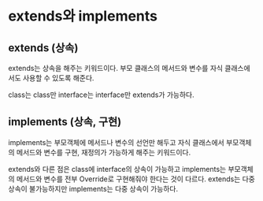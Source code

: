 # extends와 implements

## extends (상속)

extends는 상속을 해주는 키워드이다.
부모 클래스의 메서드와 변수를 자식 클래스에서도 사용할 수 있도록 해준다.

class는 class만 interface는 interface만 extends가 가능하다.

## implements (상속, 구현)

implements는 부모객체에 메서드나 변수의 선언만 해두고
자식 클래스에서 부모객체의 메서드와 변수를 구현, 재정의가 가능하게 해주는 키워드이다.

extends와 다른 점은 class에 interface의 상속이 가능하고 
implements는 부모객체의 메서드와 변수를 전부 Override로 구현해줘야 한다는 것이 다르다.
extends는 다중 상속이 불가능하지만 implements는 다중 상속이 가능하다.
